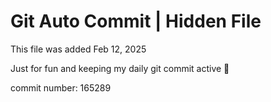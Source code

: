 # Git Auto Commit | Hidden File

This file was added Feb 12, 2025

Just for fun and keeping my daily git commit active 🤪

commit number: 165289
